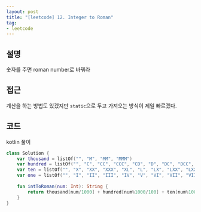 ```yaml
---
layout: post
title: "[leetcode] 12. Integer to Roman"
tag:
- leetcode
---
```


## 설명
숫자를 주면 roman number로 바꿔라

## 접근
계산을 하는 방법도 있겠지만 `static`으로 두고 가져오는 방식이 제일 빠르겠다.

## 코드  
kotlin 풀이  
```kotlin
class Solution {
    var thousand = listOf("", "M", "MM", "MMM")
    var hundred = listOf("", "C", "CC", "CCC", "CD", "D", "DC", "DCC", "DCCC", "CM")
    var ten = listOf("", "X", "XX", "XXX", "XL", "L", "LX", "LXX", "LXXX", "XC")
    var one = listOf("", "I", "II", "III", "IV", "V", "VI", "VII", "VIII", "IX")
    
    fun intToRoman(num: Int): String {        
        return thousand[num/1000] + hundred[num%1000/100] + ten[num%100/10] + one[num%10]
    }
}
```